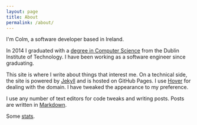 ```yaml
---
layout: page
title: About
permalink: /about/
---
```


I'm Colm, a software developer based in Ireland. 

In 2014 I graduated with a [degree in Computer Science][csdegree] from the 
Dublin Institute of Technology. I have been working as a software engineer since graduating.

This site is where I write about things that interest me. 
On a technical side, the site is powered by [Jekyll][jek] and is hosted on GitHub Pages.
I use [Hover][hvr] for dealing with the domain. I have tweaked the appearance to my 
preference.

I use any number of text editors for code tweaks and writing posts. Posts are written in 
[Markdown][mrkd].

Some [stats][stats].

[csdegree]: /education/
[jek]: http://www.jekyllrb.com
[hrku]: https://www.heroku.com/
[hvr]: https://www.hover.com/
[sbltxt]: http://www.sublimetext.com/
[mrkd]: https://daringfireball.net/projects/markdown/
[stats]: /stats/
